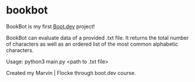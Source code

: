 # bookbot

BookBot is my first [Boot.dev](https://www.boot.dev) project!

BookBot can evaluate data of a provided .txt file. It returns the total number of characters as well as an ordered list of the most common alphabetic characters.

Usage: python3 main.py <path to .txt file>

Created my Marvin | Flocke through boot.dev course.